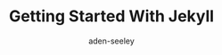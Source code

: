 ---
layout: article
author: aden-seeley
catagory: blog
sub-catagory: coding-toutorials
tags: 
- Jekyll 
- Static Site Generator
- Html
- Markup
- Intermediate
date-created : June 11, 2015
title: Getting Started With Jekyll
sample-content: Lorem ipsum dolor sit amet, consectetur adipiscing elit. Etiam mi ex, posuere quis elementum ut, varius at lectus. Aliquam id.
---
